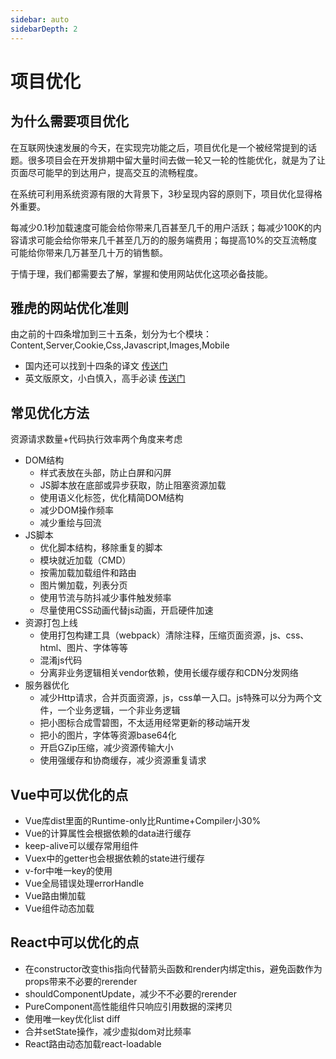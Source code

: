 ```yaml
---
sidebar: auto
sidebarDepth: 2
---
```

# 项目优化

## 为什么需要项目优化
在互联网快速发展的今天，在实现完功能之后，项目优化是一个被经常提到的话题。很多项目会在开发排期中留大量时间去做一轮又一轮的性能优化，就是为了让页面尽可能早的到达用户，提高交互的流畅程度。   

在系统可利用系统资源有限的大背景下，3秒呈现内容的原则下，项目优化显得格外重要。  

每减少0.1秒加载速度可能会给你带来几百甚至几千的用户活跃；每减少100K的内容请求可能会给你带来几千甚至几万的的服务端费用；每提高10%的交互流畅度可能给你带来几万甚至几十万的销售额。  

于情于理，我们都需要去了解，掌握和使用网站优化这项必备技能。 

## 雅虎的网站优化准则
由之前的十四条增加到三十五条，划分为七个模块：Content,Server,Cookie,Css,Javascript,Images,Mobile
- 国内还可以找到十四条的译文 [传送门](https://blog.csdn.net/u010648555/article/details/50721751)
- 英文版原文，小白慎入，高手必读 [传送门](https://developer.yahoo.com/performance/rules.html?guccounter=1&guce_referrer=aHR0cHM6Ly9ibG9nLmNzZG4ubmV0L3UwMTA2NDg1NTUvYXJ0aWNsZS9kZXRhaWxzLzUwNzIxNzUx&guce_referrer_sig=AQAAAAYBcLTrFIOSAc2nz_tJ2jJMy3D61wk60ga-6KZXsRrj83AeYOmAPAtidujFN2XiU96F4Fzg8aApC5q7jQeB3gybDbzDxEtVdXcQr3vzjRGb_AgvB94xZy-mGs3QKuYFe5HxvaqSV01uVqvi4SZmRCmCPDIu0K0TnYwMF9AY5n6W)


## 常见优化方法
资源请求数量+代码执行效率两个角度来考虑
- DOM结构
    - 样式表放在头部，防止白屏和闪屏
    - JS脚本放在底部或异步获取，防止阻塞资源加载
    - 使用语义化标签，优化精简DOM结构
    - 减少DOM操作频率
    - 减少重绘与回流
- JS脚本
    - 优化脚本结构，移除重复的脚本
    - 模块就近加载（CMD）
    - 按需加载加载组件和路由
    - 图片懒加载，列表分页
    - 使用节流与防抖减少事件触发频率
    - 尽量使用CSS动画代替js动画，开启硬件加速
- 资源打包上线
    - 使用打包构建工具（webpack）清除注释，压缩页面资源，js、css、html、图片、字体等等
    - 混淆js代码
    - 分离非业务逻辑相关vendor依赖，使用长缓存缓存和CDN分发网络
- 服务器优化
    - 减少Http请求，合并页面资源，js，css单一入口。js特殊可以分为两个文件，一个业务逻辑，一个非业务逻辑
    - 把小图标合成雪碧图，不太适用经常更新的移动端开发
    - 把小的图片，字体等资源base64化
    - 开启GZip压缩，减少资源传输大小
    - 使用强缓存和协商缓存，减少资源重复请求

## Vue中可以优化的点
- Vue库dist里面的Runtime-only比Runtime+Compiler小30%
- Vue的计算属性会根据依赖的data进行缓存
- keep-alive可以缓存常用组件
- Vuex中的getter也会根据依赖的state进行缓存
- v-for中唯一key的使用
- Vue全局错误处理errorHandle
- Vue路由懒加载
- Vue组件动态加载

## React中可以优化的点
- 在constructor改变this指向代替箭头函数和render内绑定this，避免函数作为props带来不必要的rerender
- shouldComponentUpdate，减少不不必要的rerender
- PureComponent高性能组件只响应引用数据的深拷贝
- 使用唯一key优化list diff
- 合并setState操作，减少虚拟dom对比频率
- React路由动态加载react-loadable